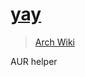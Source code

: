 # [yay](https://github.com/Jguer/yay)

> [Arch Wiki](https://wiki.archlinux.org/index.php/AUR_helpers)

AUR helper
